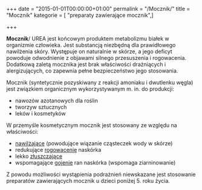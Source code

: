 +++
date = "2015-01-01T00:00:00+01:00"
permalink = "/Mocznik/"
title = "Mocznik"
kategorie = [ "preparaty zawierające mocznik",]

+++

**Mocznik**/ UREA jest końcowym produktem metabolizmu białek w organizmie człowieka. Jest substancją niezbędną dla prawidłowego nawilżenia skóry. Występuje on naturalnie w skórze, a jego deficyt powoduje odwodnienie z objawami silnego przesuszenia i rogowacenia. Dodatkową zaletą mocznika jest brak właściwości drażniących i alergizujących, co zapewnia pełne bezpieczeństwo jego stosowania.

Mocznik (syntetycznie pozyskiwany z reakcji amoniaku i dwutlenku węgla) jest związkiem organicznym wykorzystywanym m. in. do produkcji:

-   nawozów azotanowych dla roślin
-   tworzyw sztucznych
-   leków i kosmetyków

W przemyśle kosmetycznym mocznik jest stosowany ze względu na właściwości:

-   [nawilżające](/atopedia/Nawilżanie "wikilink") (powodujące wiązanie cząsteczek wody w skórze)
-   redukujące [rogowacenie](/atopedia/rogowacenie "wikilink") naskórka
-   lekko [złuszczające](/atopedia/łuszczenie "wikilink")
-   wspomagające [gojenie](/atopedia/gojenie "wikilink") ran naskórka (wspomaga ziarninowanie)

Z powodu możliwości wystąpienia podrażnień niewskazane jest stosowanie preparatów zawierających mocznik u dzieci poniżej 5. roku życia.
